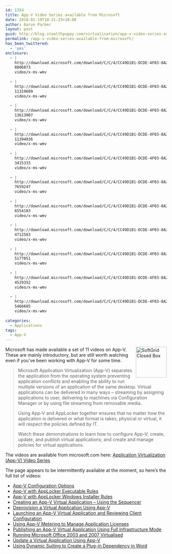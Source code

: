 ```yaml
---
id: 1354
title: App-V Video Series available from Microsoft
date: 2010-02-19T10:21:23+10:00
author: Aaron Parker
layout: post
guid: http://blog.stealthpuppy.com/virtualisation/app-v-video-series-available-from-microsoft
permalink: /app-v-video-series-available-from-microsoft/
has_been_twittered:
  - 'yes'
enclosure:
  - |
    http://download.microsoft.com/download/C/C/4/CC49D1B1-DCDE-4F03-8A28-B11D0949A672/App-V_Configuration_Options.wmv
    8806873
    video/x-ms-wmv
    
  - |
    http://download.microsoft.com/download/C/C/4/CC49D1B1-DCDE-4F03-8A28-B11D0949A672/App-V_with_AppLocker_Executable_Rules.wmv
    11319609
    video/x-ms-wmv
    
  - |
    http://download.microsoft.com/download/C/C/4/CC49D1B1-DCDE-4F03-8A28-B11D0949A672/App-V_with_AppLocker_Windows_Installer_Rules.wmv
    13613007
    video/x-ms-wmv
    
  - |
    http://download.microsoft.com/download/C/C/4/CC49D1B1-DCDE-4F03-8A28-B11D0949A672/Create_Virtual_App.wmv
    11394036
    video/x-ms-wmv
    
  - |
    http://download.microsoft.com/download/C/C/4/CC49D1B1-DCDE-4F03-8A28-B11D0949A672/Deprovision_Virtual_App.wmv
    3415333
    video/x-ms-wmv
    
  - |
    http://download.microsoft.com/download/C/C/4/CC49D1B1-DCDE-4F03-8A28-B11D0949A672/Launch_Virtual_App.wmv
    7659247
    video/x-ms-wmv
    
  - |
    http://download.microsoft.com/download/C/C/4/CC49D1B1-DCDE-4F03-8A28-B11D0949A672/Manage_App_Licences.wmv
    6554103
    video/x-ms-wmv
    
  - |
    http://download.microsoft.com/download/C/C/4/CC49D1B1-DCDE-4F03-8A28-B11D0949A672/Publish_Virtual_App.wmv
    4712583
    video/x-ms-wmv
    
  - |
    http://download.microsoft.com/download/C/C/4/CC49D1B1-DCDE-4F03-8A28-B11D0949A672/Run_Office_Virtual.wmv
    5177051
    video/x-ms-wmv
    
  - |
    http://download.microsoft.com/download/C/C/4/CC49D1B1-DCDE-4F03-8A28-B11D0949A672/Update_Virtual_App.wmv
    4529352
    video/x-ms-wmv
    
  - |
    http://download.microsoft.com/download/C/C/4/CC49D1B1-DCDE-4F03-8A28-B11D0949A672/Use_Dynamic_Suiting.wmv
    5466685
    video/x-ms-wmv
    
categories:
  - Applications
tags:
  - App-V
---
```

<img style="margin: 0px 0px 10px 10px; display: inline" title="SoftGrid Closed Box" border="0" alt="SoftGrid Closed Box" align="right" src="http://stealthpuppy.com/wp-content/uploads/2008/12/softgridclosedbox.png" width="96" height="96" /> 

Microsoft has made available a set of 11 videos on App-V. These are mainly introductory, but are still worth watching even if you’ve been working with App-V for some time.

> Microsoft Application Virtualization (App-V) separates the application from the operating system preventing application conflicts and enabling the ability to run multiple versions of an application of the same desktop. Virtual applications can be delivered in many ways – streaming by assigning applications to user, delivering to machines via Configuration Manager or by using file streaming from removable media. 
> 
> Using App-V and AppLocker together ensures that no matter how the application is delivered or what format is takes, physical or virtual, it will respect the policies defined by IT. 
> 
> Watch these demonstrations to learn how to configure App-V; create, update, and publish virtual applications; and create and manage policies for virtual applications.

The videos are available from microsoft.com here: [Application Virtualization (App-V) Video Series](http://www.microsoft.com/downloads/details.aspx?displaylang=en&FamilyID=e0cca44a-f522-48c3-837f-85493b3734a9)

The page appears to be intermittently available at the moment, so here’s the full list of videos:

  * [App-V Configuration Options](http://download.microsoft.com/download/C/C/4/CC49D1B1-DCDE-4F03-8A28-B11D0949A672/App-V_Configuration_Options.wmv)
  * [App-V with AppLocker Executable Rules](http://download.microsoft.com/download/C/C/4/CC49D1B1-DCDE-4F03-8A28-B11D0949A672/App-V_with_AppLocker_Executable_Rules.wmv)
  * [App-V with AppLocker Windows Installer Rules](http://download.microsoft.com/download/C/C/4/CC49D1B1-DCDE-4F03-8A28-B11D0949A672/App-V_with_AppLocker_Windows_Installer_Rules.wmv)
  * [Creating an App-V Virtual Application &#8211; Using the Sequencer](http://download.microsoft.com/download/C/C/4/CC49D1B1-DCDE-4F03-8A28-B11D0949A672/Create_Virtual_App.wmv)
  * [Deprovision a Virtual Application Using App-V](http://download.microsoft.com/download/C/C/4/CC49D1B1-DCDE-4F03-8A28-B11D0949A672/Deprovision_Virtual_App.wmv)
  * [Launching an App-V Virtual Application and Reviewing Client Configuration](http://download.microsoft.com/download/C/C/4/CC49D1B1-DCDE-4F03-8A28-B11D0949A672/Launch_Virtual_App.wmv)
  * [Using App-V Metering to Manage Application Licenses](http://download.microsoft.com/download/C/C/4/CC49D1B1-DCDE-4F03-8A28-B11D0949A672/Manage_App_Licences.wmv)
  * [Publishing an App-V Virtual Application Using Full Infrastructure Mode](http://download.microsoft.com/download/C/C/4/CC49D1B1-DCDE-4F03-8A28-B11D0949A672/Publish_Virtual_App.wmv)
  * [Running Microsoft Office 2003 and 2007 Virtualised](http://download.microsoft.com/download/C/C/4/CC49D1B1-DCDE-4F03-8A28-B11D0949A672/Run_Office_Virtual.wmv)
  * [Update a Virtual Application Using App-V](http://download.microsoft.com/download/C/C/4/CC49D1B1-DCDE-4F03-8A28-B11D0949A672/Update_Virtual_App.wmv)
  * [Using Dynamic Suiting to Create a Plug-in Dependency in Word](http://download.microsoft.com/download/C/C/4/CC49D1B1-DCDE-4F03-8A28-B11D0949A672/Use_Dynamic_Suiting.wmv)